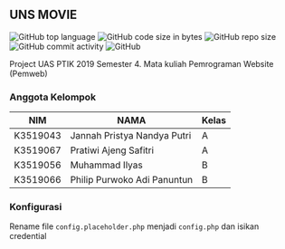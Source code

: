 ## UNS MOVIE
![GitHub top language](https://img.shields.io/github/languages/top/PhilipPurwoko/UNS_MOVIE)
![GitHub code size in bytes](https://img.shields.io/github/languages/code-size/PhilipPurwoko/UNS_MOVIE)
![GitHub repo size](https://img.shields.io/github/repo-size/PhilipPurwoko/UNS_MOVIE)
![GitHub commit activity](https://img.shields.io/github/commit-activity/m/PhilipPurwoko/UNS_MOVIE)
![GitHub](https://img.shields.io/github/license/PhilipPurwoko/UNS_MOVIE)

Project UAS PTIK 2019 Semester 4. Mata kuliah Pemrograman Website (Pemweb)

### Anggota Kelompok

| NIM      | NAMA                        | Kelas    |
|----------|-----------------------------|----------|
| K3519043 | Jannah Pristya Nandya Putri |    A     |
| K3519067 | Pratiwi Ajeng Safitri       |    A     |
| K3519056 | Muhammad Ilyas              |    B     |
| K3519066 | Philip Purwoko Adi Panuntun |    B     |

### Konfigurasi
Rename file `config.placeholder.php` menjadi `config.php` dan isikan credential
